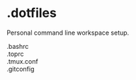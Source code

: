 .dotfiles
=========

Personal command line workspace setup.

.bashrc  
.toprc  
.tmux.conf  
.gitconfig  
